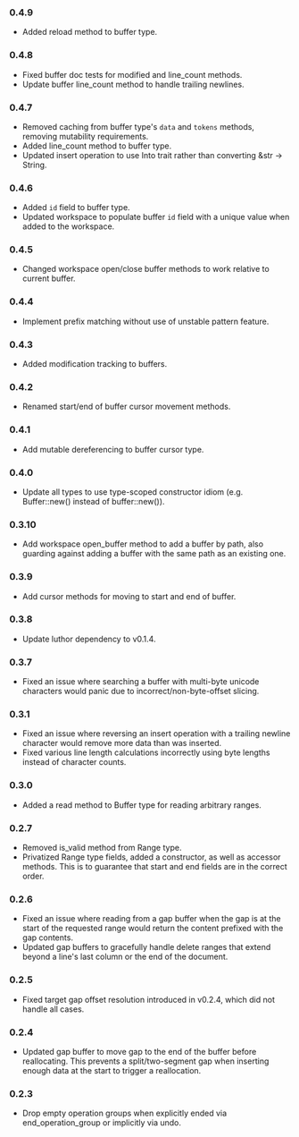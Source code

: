 ### 0.4.9

* Added reload method to buffer type.

### 0.4.8

* Fixed buffer doc tests for modified and line_count methods.
* Update buffer line_count method to handle trailing newlines.

### 0.4.7

* Removed caching from buffer type's `data` and `tokens` methods, removing
  mutability requirements.
* Added line_count method to buffer type.
* Updated insert operation to use Into trait rather than converting &str -> String.

### 0.4.6

* Added `id` field to buffer type.
* Updated workspace to populate buffer `id` field with a unique value when added
  to the workspace.

### 0.4.5

* Changed workspace open/close buffer methods to work relative to current buffer.

### 0.4.4

* Implement prefix matching without use of unstable pattern feature.

### 0.4.3

* Added modification tracking to buffers.

### 0.4.2

* Renamed start/end of buffer cursor movement methods.

### 0.4.1

* Add mutable dereferencing to buffer cursor type.

### 0.4.0

* Update all types to use type-scoped constructor idiom (e.g. Buffer::new() instead of buffer::new()).

### 0.3.10

* Add workspace open_buffer method to add a buffer by path, also guarding
  against adding a buffer with the same path as an existing one.

### 0.3.9

* Add cursor methods for moving to start and end of buffer.

### 0.3.8

* Update luthor dependency to v0.1.4.

### 0.3.7

* Fixed an issue where searching a buffer with multi-byte unicode characters
  would panic due to incorrect/non-byte-offset slicing.

### 0.3.1

* Fixed an issue where reversing an insert operation with a trailing newline
  character would remove more data than was inserted.
* Fixed various line length calculations incorrectly using byte lengths instead
  of character counts.

### 0.3.0

* Added a read method to Buffer type for reading arbitrary ranges.

### 0.2.7

* Removed is_valid method from Range type.
* Privatized Range type fields, added a constructor, as well as accessor methods.
  This is to guarantee that start and end fields are in the correct order.

### 0.2.6

* Fixed an issue where reading from a gap buffer when the gap is at the start
  of the requested range would return the content prefixed with the gap contents.
* Updated gap buffers to gracefully handle delete ranges that extend beyond a
  line's last column or the end of the document.

### 0.2.5

* Fixed target gap offset resolution introduced in v0.2.4, which did not handle
  all cases.

### 0.2.4

* Updated gap buffer to move gap to the end of the buffer before reallocating.
  This prevents a split/two-segment gap when inserting enough data at the start
  to trigger a reallocation.

### 0.2.3

* Drop empty operation groups when explicitly ended via end_operation_group or
  implicitly via undo.
